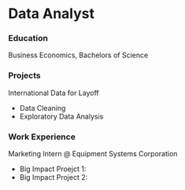 # Data Analyst

### Education
Business Economics, Bachelors of Science

### Projects
International Data for Layoff
- Data Cleaning
- Exploratory Data Analysis
  

### Work Experience
Marketing Intern @ Equipment Systems Corporation
- Big Impact Proejct 1:
- Big Impact Project 2:
